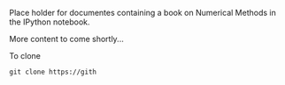 Place holder for documentes containing a book on Numerical Methods in the IPython notebook.

More content to come shortly...

To clone

````
git clone https://gith
````

